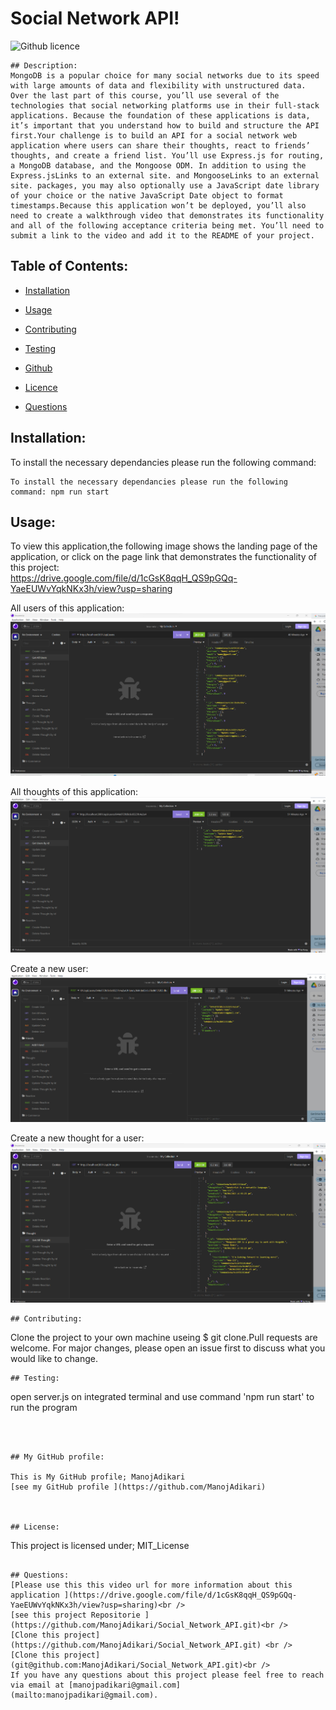 
# Social Network API!
![Github licence](https://img.shields.io/badge/license-MIT_License-blue.svg)

```
## Description:
MongoDB is a popular choice for many social networks due to its speed with large amounts of data and flexibility with unstructured data. Over the last part of this course, you’ll use several of the technologies that social networking platforms use in their full-stack applications. Because the foundation of these applications is data, it’s important that you understand how to build and structure the API first.Your challenge is to build an API for a social network web application where users can share their thoughts, react to friends’ thoughts, and create a friend list. You’ll use Express.js for routing, a MongoDB database, and the Mongoose ODM. In addition to using the Express.jsLinks to an external site. and MongooseLinks to an external site. packages, you may also optionally use a JavaScript date library of your choice or the native JavaScript Date object to format timestamps.Because this application won’t be deployed, you’ll also need to create a walkthrough video that demonstrates its functionality and all of the following acceptance criteria being met. You’ll need to submit a link to the video and add it to the README of your project.
```

## Table of Contents:<br />

- [Installation](#installation)<br />

- [Usage](#usage)<br />

- [Contributing](#contributing)<br />

- [Testing](#testing)<br />

- [Github](#my_github_profile)<br />

- [Licence](#license)<br />

- [Questions](#questions)<br />

## Installation:
To install the necessary dependancies please run the following command:
```
To install the necessary dependancies please run the following command: npm run start
```

## Usage:

To view this application,the following image shows the landing page of the application, or click on the page link that demonstrates the functionality of this project:\
<https://drive.google.com/file/d/1cGsK8qqH_QS9pGQq-YaeEUWvYqkNKx3h/view?usp=sharing>

All users of this application:
![Social-Network](public/images/snapi1.png)

All thoughts of this application:
![Social-Network](public/images/snapi2.png)

Create a new user:
![Social-Network](public/images/snapi3.png)

Create a new thought for a user:
![Social-Network](public/images/snapi4.png)



```
## Contributing:
```
Clone the project to your own machine useing $ git clone.Pull requests are welcome. For major changes, please open an issue first to discuss what you would like to change.
```
## Testing:

```
open server.js on integrated terminal and use command 'npm run  start'  to run the program
```



## My GitHub profile:

This is My GitHub profile; ManojAdikari
[see my GitHub profile ](https://github.com/ManojAdikari)



## License:
```
This project is licensed under; MIT_License
```

## Questions:
[Please use this this video url for more information about this application ](https://drive.google.com/file/d/1cGsK8qqH_QS9pGQq-YaeEUWvYqkNKx3h/view?usp=sharing)<br />
[see this project Repositorie ](https://github.com/ManojAdikari/Social_Network_API.git)<br />
[Clone this project](https://github.com/ManojAdikari/Social_Network_API.git) <br />
[Clone this project](git@github.com:ManojAdikari/Social_Network_API.git)<br />
If you have any questions about this project please feel free to reach  via email at [manojpadikari@gmail.com](mailto:manojpadikari@gmail.com).